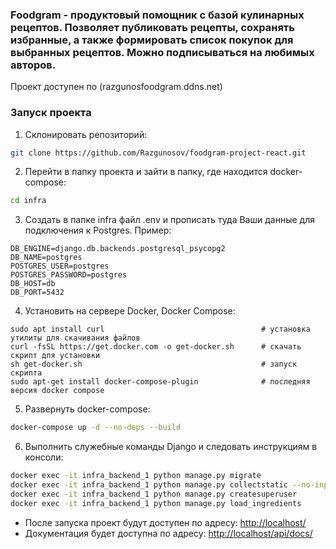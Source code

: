 ### Foodgram - продуктовый помощник с базой кулинарных рецептов. Позволяет публиковать рецепты, сохранять избранные, а также формировать список покупок для выбранных рецептов. Можно подписываться на любимых авторов.

Проект доступен по (razgunosfoodgram.ddns.net)

### Запуск проекта
1. Склонировать репозиторий:
```bash
git clone https://github.com/Razgunosov/foodgram-project-react.git
```

2. Перейти в папку проекта и зайти в папку, где находится docker-compose:
```bash
cd infra
```
3. Создать в папке infra файл .env и прописать туда Ваши данные для подключения к Postgres. Пример:
```
DB_ENGINE=django.db.backends.postgresql_psycopg2
DB_NAME=postgres
POSTGRES_USER=postgres
POSTGRES_PASSWORD=postgres
DB_HOST=db
DB_PORT=5432
```
4. Установить на сервере Docker, Docker Compose:

```
sudo apt install curl                                   # установка утилиты для скачивания файлов
curl -fsSL https://get.docker.com -o get-docker.sh      # скачать скрипт для установки
sh get-docker.sh                                        # запуск скрипта
sudo apt-get install docker-compose-plugin              # последняя версия docker compose
```

5. Развернуть docker-compose:
```bash
docker-compose up -d --no-deps --build
```
6. Выполнить служебные команды Django и следовать инструкциям в консоли:
```bash
docker exec -it infra_backend_1 python manage.py migrate
docker exec -it infra_backend_1 python manage.py collectstatic --no-input
docker exec -it infra_backend_1 python manage.py createsuperuser
docker exec -it infra_backend_1 python manage.py load_ingredients
```

- После запуска проект будут доступен по адресу: [http://localhost/](http://localhost/)
- Документация будет доступна по адресу: [http://localhost/api/docs/](http://localhost/api/docs/)
